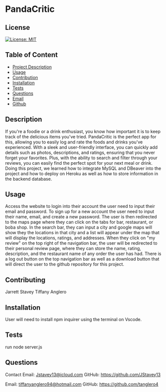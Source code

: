 # PandaCritic

 ## License
[![License: MIT](https://img.shields.io/badge/License-MIT-yellow.svg)](https://opensource.org/licenses/MIT)

          
## Table of Content 
- [Project Description](#Description)
- [Usage](#Usage)
- [Contribution](#Contribution)
- [Installation](#Installation)
- [Tests](#Tests)
- [Questions](#Questions)
- [Email](#Email)
- [Github](#Github)

## Description
If you're a foodie or a drink enthusiast, you know how important it is to keep track of the delicious items you've tried. PandaCritic is the perfect app for this, allowing you to easily log and rate the foods and drinks you've experienced. With a sleek and user-friendly interface, you can quickly add details such as photos, descriptions, and ratings, ensuring that you never forget your favorites. Plus, with the ability to search and filter through your reviews, you can easily find the perfect spot for your next meal or drink. Doing this project, we learned how to integrate MySQL and DBeaver into the project and how to deploy on Heroku as well as how to store information in the backend database.

## Usage
Access the website to login into their account the user need to input their email and password. To sign up for a new account the user need to input their name, email, and create a new password. The user is then redirected to the maps page where they can click on the tabs for bar, restaurant, or boba shop. In the search bar, they can input a city and google maps will show they the locations in that city and a list will appear under the map that will display the locations, ratings, and addresses. When they click on "my review" on the top right of the navigation bar, the user will be redirected to their personal review page, where they can store the name, rating, description, and the restaurant name of any order the user has had. There is a log out button on the top navigation bar as well as a download button that will direct the user to the github repository for this project.



## Contributing
Jarrett Stavey
Tiffany Anglero

## Installation
User will need to install npm inquirer using the terminal on Vscode.

## Tests
run node server.js

## Questions 
Contact
Email: Jstavey13@icloud.com
GitHub: https://github.com/JStavey13

Email: tiffanyanglero94@hotmail.com
GitHub: https://github.com/tanglero4
